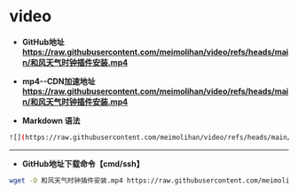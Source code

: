 # video

* **GitHub地址**    
**<https://raw.githubusercontent.com/meimolihan/video/refs/heads/main/和风天气时钟插件安装.mp4>**

* **mp4--CDN加速地址**    
**<https://raw.githubusercontent.com/meimolihan/video/refs/heads/main/和风天气时钟插件安装.mp4>**

* **Markdown 语法**    
```bash
![](https://raw.githubusercontent.com/meimolihan/video/refs/heads/main/和风天气时钟插件安装.mp4)
```

---

* **GitHub地址下载命令【cmd/ssh】**  
```bash
wget -O 和风天气时钟插件安装.mp4 https://raw.githubusercontent.com/meimolihan/video/refs/heads/main/和风天气时钟插件安装.mp4
```


